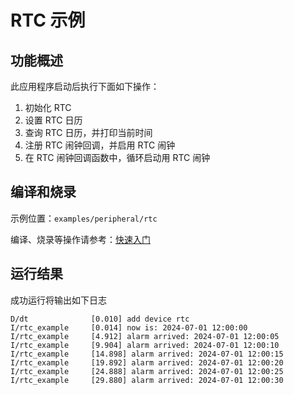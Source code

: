 # RTC 示例

## 功能概述

此应用程序启动后执行下面如下操作：

1. 初始化 RTC
2. 设置 RTC 日历
3. 查询 RTC 日历，并打印当前时间
4. 注册 RTC 闹钟回调，并启用 RTC 闹钟
5. 在 RTC 闹钟回调函数中，循环启动用 RTC 闹钟

## 编译和烧录

示例位置：`examples/peripheral/rtc`

编译、烧录等操作请参考：[快速入门](https://doc.winnermicro.net/w800/zh_CN/2.2-beta.2/get_started/index.html)

## 运行结果

成功运行将输出如下日志

```
D/dt              [0.010] add device rtc
I/rtc_example     [0.014] now is: 2024-07-01 12:00:00
I/rtc_example     [4.912] alarm arrived: 2024-07-01 12:00:05
I/rtc_example     [9.904] alarm arrived: 2024-07-01 12:00:10
I/rtc_example     [14.898] alarm arrived: 2024-07-01 12:00:15
I/rtc_example     [19.892] alarm arrived: 2024-07-01 12:00:20
I/rtc_example     [24.888] alarm arrived: 2024-07-01 12:00:25
I/rtc_example     [29.880] alarm arrived: 2024-07-01 12:00:30
```
